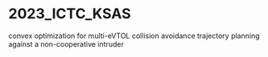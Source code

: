 # 2023_ICTC_KSAS
convex optimization for multi-eVTOL collision avoidance trajectory planning against a non-cooperative intruder
